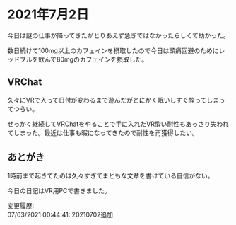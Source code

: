 # 2021年7月2日

今日は謎の仕事が降ってきたがとりあえず急ぎではなかったらしくて助かった。

数日続けて100mg以上のカフェインを摂取したので今日は頭痛回避のためにレッドブルを飲んで80mgのカフェインを摂取した。

## VRChat

久々にVRで入って日付が変わるまで遊んだがとにかく眠いしすぐ酔ってしまってつらい。

せっかく継続してVRChatをやることで手に入れたVR酔い耐性もあっさり失われてしまった。最近は仕事も暇になってきたので耐性を再獲得したい。

## あとがき

1時前まで起きてたのは久々すぎてまともな文章を書けている自信がない。

今日の日記はVR用PCで書きました。

変更履歴:  
07/03/2021 00:44:41: 20210702追加  
